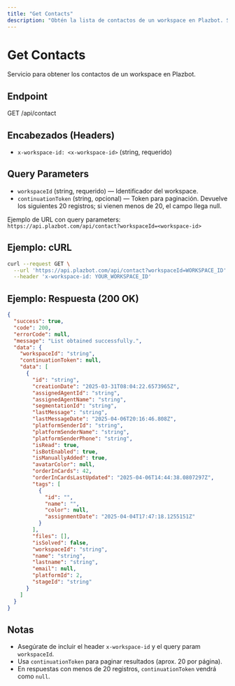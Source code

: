 ```yaml
---
title: "Get Contacts"
description: "Obtén la lista de contactos de un workspace en Plazbot. Soporta paginación mediante continuationToken."
---
```


# Get Contacts

Servicio para obtener los contactos de un workspace en Plazbot.

## Endpoint

GET /api/contact

## Encabezados (Headers)

- `x-workspace-id: <x-workspace-id>` (string, requerido)

## Query Parameters

- `workspaceId` (string, requerido) — Identificador del workspace.
- `continuationToken` (string, opcional) — Token para paginación. Devuelve los siguientes 20 registros; si vienen menos de 20, el campo llega null.

Ejemplo de URL con query parameters:
`https://api.plazbot.com/api/contact?workspaceId=<workspace-id>`

## Ejemplo: cURL

```sh
curl --request GET \
  --url 'https://api.plazbot.com/api/contact?workspaceId=WORKSPACE_ID' \
  --header 'x-workspace-id: YOUR_WORKSPACE_ID'
```

## Ejemplo: Respuesta (200 OK)

```json
{
  "success": true,
  "code": 200,
  "errorCode": null,
  "message": "List obtained successfully.",
  "data": {
    "workspaceId": "string",
    "continuationToken": null,
    "data": [
      {
        "id": "string",
        "creationDate": "2025-03-31T08:04:22.6573965Z",
        "assignedAgentId": "string",
        "assignedAgentName": "string",
        "segmentationId": "string",
        "lastMessage": "string",
        "lastMessageDate": "2025-04-06T20:16:46.808Z",
        "platformSenderId": "string",
        "platformSenderName": "string",
        "platformSenderPhone": "string",
        "isRead": true,
        "isBotEnabled": true,
        "isManuallyAdded": true,
        "avatarColor": null,
        "orderInCards": 42,
        "orderInCardsLastUpdated": "2025-04-06T14:44:38.0807297Z",
        "tags": [
          {
            "id": "",
            "name": "",
            "color": null,
            "assignmentDate": "2025-04-04T17:47:18.1255151Z"
          }
        ],
        "files": [],
        "isSolved": false,
        "workspaceId": "string",
        "name": "string",
        "lastname": "string",
        "email": null,
        "platformId": 2,
        "stageId": "string"
      }
    ]
  }
}
```

## Notas

- Asegúrate de incluir el header `x-workspace-id` y el query param `workspaceId`.
- Usa `continuationToken` para paginar resultados (aprox. 20 por página).
- En respuestas con menos de 20 registros, `continuationToken` vendrá como `null`.
